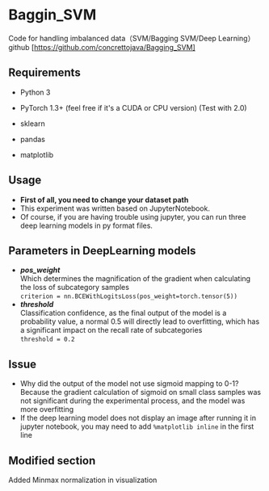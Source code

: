 # Baggin_SVM
Code for handling imbalanced data（SVM/Bagging SVM/Deep Learning）  
github [https://github.com/concrettojava/Bagging_SVM]
## Requirements
* Python 3  

* PyTorch 1.3+ (feel free if it's a CUDA or CPU version) (Test with 2.0)  

* sklearn  

* pandas  
* matplotlib  
## Usage  
* **First of all, you need to change your dataset path**  
* This experiment was written based on JupyterNotebook.   
* Of course, if you are having trouble using jupyter, you can run three deep learning models in py format files.  

## Parameters in DeepLearning models  
* ***pos_weight***  
  Which determines the magnification of the gradient when calculating the loss of subcategory samples  
```criterion = nn.BCEWithLogitsLoss(pos_weight=torch.tensor(5))```
* ***threshold***  
  Classification confidence, as the final output of the model is a probability value, a normal 0.5 will directly
   lead to overfitting, which has a significant impact on the recall rate of subcategories  
```threshold = 0.2```  

## Issue
* Why did the output of the model not use sigmoid mapping to 0-1? Because the gradient calculation of sigmoid on small class samples was not significant during the experimental process, and the model was more overfitting  
* If the deep learning model does not display an image after running it in jupyter notebook, you may need to add ```%matplotlib inline``` in the first line
## Modified section  
Added Minmax normalization in visualization

